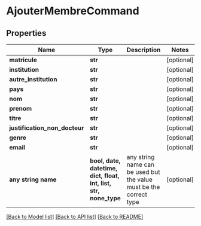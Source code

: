 # AjouterMembreCommand


## Properties
Name | Type | Description | Notes
------------ | ------------- | ------------- | -------------
**matricule** | **str** |  | [optional] 
**institution** | **str** |  | [optional] 
**autre_institution** | **str** |  | [optional] 
**pays** | **str** |  | [optional] 
**nom** | **str** |  | [optional] 
**prenom** | **str** |  | [optional] 
**titre** | **str** |  | [optional] 
**justification_non_docteur** | **str** |  | [optional] 
**genre** | **str** |  | [optional] 
**email** | **str** |  | [optional] 
**any string name** | **bool, date, datetime, dict, float, int, list, str, none_type** | any string name can be used but the value must be the correct type | [optional]

[[Back to Model list]](../README.md#documentation-for-models) [[Back to API list]](../README.md#documentation-for-api-endpoints) [[Back to README]](../README.md)


